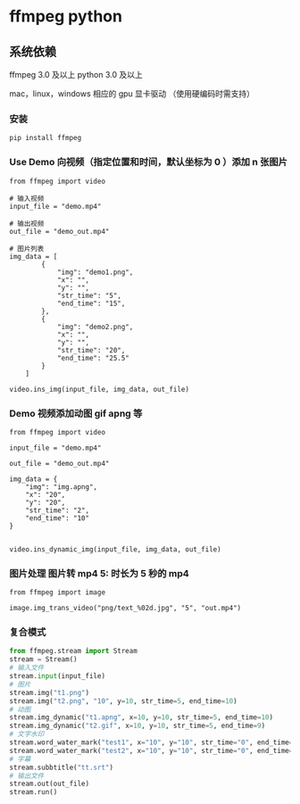 # ffmpeg python

## 系统依赖

ffmpeg 3.0 及以上
python 3.0 及以上

mac，linux，windows 相应的 gpu 显卡驱动 （使用硬编码时需支持）

### 安装

```shell
pip install ffmpeg
```

### Use Demo 向视频（指定位置和时间，默认坐标为 0 ）添加 n 张图片

```shell
from ffmpeg import video

# 输入视频
input_file = "demo.mp4"

# 输出视频
out_file = "demo_out.mp4"

# 图片列表
img_data = [
        {
            "img": "demo1.png",
            "x": "",
            "y": "",
            "str_time": "5",
            "end_time": "15",
        },
        {
            "img": "demo2.png",
            "x": "",
            "y": "",
            "str_time": "20",
            "end_time": "25.5"
        }
    ]

video.ins_img(input_file, img_data, out_file)
```

### Demo 视频添加动图 gif apng 等

```shell
from ffmpeg import video

input_file = "demo.mp4"

out_file = "demo_out.mp4"

img_data = {
    "img": "img.apng",
    "x": "20",
    "y": "20",
    "str_time": "2",
    "end_time": "10"
}


video.ins_dynamic_img(input_file, img_data, out_file)
```

### 图片处理   图片转 mp4  5: 时长为 5 秒的 mp4

```shell
from ffmpeg import image

image.img_trans_video("png/text_%02d.jpg", "5", "out.mp4")
```

### 复合模式

```python
from ffmpeg.stream import Stream
stream = Stream()
# 输入文件
stream.input(input_file)
# 图片
stream.img("t1.png")
stream.img("t2.png", "10", y=10, str_time=5, end_time=10)
# 动图
stream.img_dynamic("t1.apng", x=10, y=10, str_time=5, end_time=10)
stream.img_dynamic("t2.gif", x=10, y=10, str_time=5, end_time=9)
# 文字水印
stream.word_water_mark("test1", x="10", y="10", str_time="0", end_time="20", font="ttf.ttf", color="blue")
stream.word_water_mark("test2", x="10", y="10", str_time="0", end_time="20", font="ttf.ttf", color="blue")
# 字幕
stream.subbtitle("tt.srt")
# 输出文件
stream.out(out_file)
stream.run()
```

